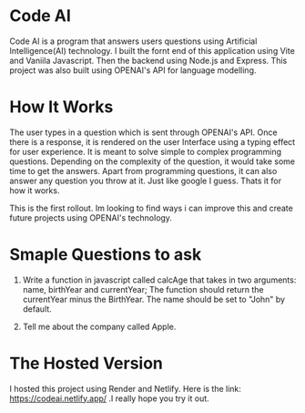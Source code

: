 # Code AI

Code AI is a program that answers users questions using Artificial Intelligence(AI) technology. I built the fornt end of this application using Vite and Vaniila Javascript. Then the backend using Node.js and Express. This project was also built using OPENAI's API for language modelling.

# How It Works

The user types in a question which is sent through OPENAI's API. Once there is a response, it is rendered on the user Interface using a typing effect for user experience. It is meant to solve simple to complex programming questions. Depending on the complexity of the question, it would take some time to get the answers. Apart from programming questions, it can also answer any question you throw at it. Just like google I guess. Thats it for how it works.

This is the first rollout. Im looking to find ways i can improve this and create future projects using OPENAI's technology.

# Smaple Questions to ask

1. Write a function in javascript called calcAge that takes in two arguments: name, birthYear and currentYear; The function should return the currentYear minus the BirthYear. The name should be set to "John" by default.

2. Tell me about the company called Apple.

# The Hosted Version

I hosted this project using Render and Netlify. Here is the link: https://codeai.netlify.app/ .I really hope you try it out.
